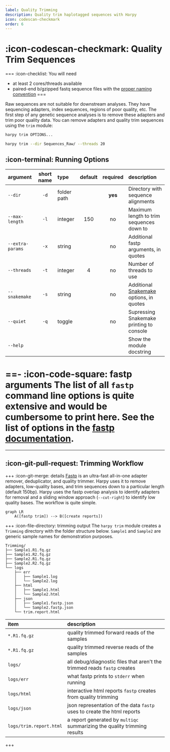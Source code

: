 ```yaml
---
label: Quality Trimming
description: Quality trim haplotagged sequences with Harpy
icon: codescan-checkmark
order: 6
---
```


# :icon-codescan-checkmark: Quality Trim Sequences
===  :icon-checklist: You will need
- at least 2 cores/threads available
- paired-end b/gzipped fastq sequence files with the [proper naming convention](../dataformat/#naming-conventions)
===

Raw sequences are not suitable for downstream analyses. They have sequencing adapters,
index sequences, regions of poor quality, etc. The first step of any genetic sequence
analyses is to remove these adapters and trim poor quality data. You can remove adapters
and quality trim sequences using the `trim` module:

```bash usage
harpy trim OPTIONS... 
```

```bash example
harpy trim --dir Sequences_Raw/ --threads 20 
```

## :icon-terminal: Running Options
| argument         | short name | type        | default | required | description                                                                                     |
|:-----------------|:----------:|:------------|:-------:|:--------:|:------------------------------------------------------------------------------------------------|
| `--dir`          |    `-d`    | folder path |         | **yes**  | Directory with sequence alignments                                                              |
| `--max-length`   |    `-l`    | integer     |   150   |    no    | Maximum length to trim sequences down to                                                        |
| `--extra-params` |    `-x`    | string      |         |    no    | Additional fastp arguments, in quotes                                                           |
| `--threads`      |    `-t`    | integer     |    4    |    no    | Number of threads to use                                                                        |
| `--snakemake`    |    `-s`    | string      |         |    no    | Additional [Snakemake](../snakemake/#adding-additional-snakamake-parameters) options, in quotes |
| `--quiet`        |    `-q`    | toggle      |         |    no    | Supressing Snakemake printing to console                                                        |
| `--help`         |            |             |         |          | Show the module docstring                                                                       |

==- :icon-code-square: fastp arguments
The list of all `fastp` command line options is quite extensive and would
be cumbersome to print here. See the list of options in the [fastp documentation](https://github.com/OpenGene/fastp).
===

---
## :icon-git-pull-request: Trimming Workflow
+++ :icon-git-merge: details
[Fastp](https://github.com/OpenGene/fastp) is an ultra-fast all-in-one adapter remover, deduplicator, 
and quality trimmer. Harpy uses it to remove adapters, low-quality bases, and trim sequences down to a particular
length (default 150bp). Harpy uses the fastp overlap analysis to identify adapters for removal and a sliding window
approach (`--cut-right`) to identify low quality bases. The workflow is quite simple.

```mermaid
graph LR
    A([fastp trim]) --> B([create reports])
```

+++ :icon-file-directory: trimming output
The `harpy trim` module creates a `Trimming` directory with the folder structure below. `Sample1` and `Sample2` are generic sample names for demonstration purposes.
```
Trimming/
├── Sample1.R1.fq.gz
├── Sample1.R2.fq.gz
├── Sample2.R1.fq.gz
├── Sample2.R2.fq.gz
└── logs
    ├── err
    │   ├── Sample1.log
    │   └── Sample2.log
    ├── html
    │   ├── Sample1.html
    │   └── Sample2.html
    ├── json
    │   ├── Sample1.fastp.json
    │   └── Sample2.fastp.json
    └── trim.report.html
```
| item                    | description                                                              |
|:------------------------|:-------------------------------------------------------------------------|
| `*.R1.fq.gz`            | quality trimmed forward reads of the samples                             |
| `*.R1.fq.gz`            | quality trimmed reverse reads of the samples                             |
| `logs/`                 | all debug/diagnostic files that aren't the trimmed reads `fastp` creates |
| `logs/err`              | what fastp prints to `stderr` when running                               |
| `logs/html`             | interactive html reports `fastp` creates from quality trimming           |
| `logs/json`             | json representation of the data `fastp` uses to create the html reports  |
| `logs/trim.report.html` | a report generated by `multiqc` summarizing the quality trimming results |
+++
